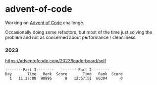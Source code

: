 # advent-of-code

Working on [Advent of Code](https://adventofcode.com/) challenge.

Occasionally doing some refactors, but most of the time just solving the problem and not as concerned about performance / cleanliness.

### 2023

https://adventofcode.com/2023/leaderboard/self

```
--------Part 1--------   --------Part 2--------
Day       Time   Rank  Score       Time   Rank  Score
  1   11:27:00  90996      0   12:57:51  66394      0
```
